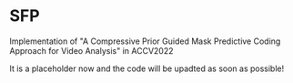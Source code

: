 # SFP
Implementation of "A Compressive Prior Guided Mask Predictive Coding Approach for Video Analysis" in ACCV2022

It is a placeholder now and the code will be upadted as soon as possible!
